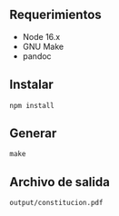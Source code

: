 
## Requerimientos

- Node 16.x
- GNU Make
- pandoc

## Instalar

`npm install`

## Generar

`make`

## Archivo de salida

`output/constitucion.pdf`
